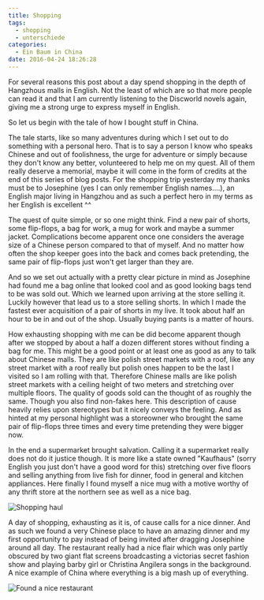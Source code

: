```yaml
---
title: Shopping
tags:
  - shopping
  - unterschiede
categories:
  - Ein Baum in China
date: 2016-04-24 18:26:28
---
```



For several reasons this post about a day spend shopping in the depth of Hangzhous malls in English. Not the least of which are so that more people can read it and that I am currently listening to the Discworld novels again, giving me a strong urge to express myself in English.

So let us begin with the tale of how I bought stuff in China.

<!-- more -->

The tale starts, like so many adventures during which I set out to do something with a personal hero. That is to say a person I know who speaks Chinese and out of foolishness, the urge for adventure or simply because they don't know any better, volunteered to help me on my quest. All of them really deserve a memorial, maybe it will come in the form of credits at the end of this series of blog posts. For the shopping trip yesterday my thanks must be to Josephine (yes I can only remember English names....), an English major living in Hangzhou and as such a perfect hero in my terms as her English is excellent ^^

The quest of quite simple, or so one might think. Find a new pair of shorts, some flip-flops, a bag for work, a mug for work and maybe a summer jacket. Complications become apparent once one considers the average size of a Chinese person compared to that of myself. And no matter how often the shop keeper goes into the back and comes back pretending, the same pair of flip-flops just won't get larger than they are.

And so we set out actually with a pretty clear picture in mind as Josephine had found me a bag online that looked cool and as good looking bags tend to be was sold out. Which we learned upon arriving at the store selling it. Luckily however that lead us to a store selling shorts. In which I made the fastest ever acquisition of a pair of shorts in my live. It took about half an hour to be in and out of the shop. Usually buying pants is a matter of hours.

How exhausting shopping with me can be did become apparent though after we stopped by about a half a dozen different stores without finding a bag for me. This might be a good point or at least one as good as any to talk about Chinese malls. They are like polish street markets with a roof, like any street market with a roof really but polish ones happen to be the last I visited so I am rolling with that. Therefore Chinese malls are like polish street markets with a ceiling height of two meters and stretching over multiple floors. The quality of goods sold can the thought of as roughly the same. Though you also find non-fakes here. This description of cause heavily relies upon stereotypes but it nicely conveys the feeling. And as hinted at my personal highlight was a storeowner who brought the same pair of flip-flops three times and every time pretending they were bigger now.

In the end a supermarket brought salvation. Calling it a supermarket really does not do it justice though. It is more like a state owned "Kaufhaus" (sorry English you just don't have a good word for this) stretching over five floors and selling anything from live fish for dinner, food in general and kitchen appliances. Here finally I found myself a nice mug with a motive worthy of any thrift store at the northern see as well as a nice bag.

![Shopping haul](/images/china/shoppingApril.jpg)

A day of shopping, exhausting as it is, of cause calls for a nice dinner. And as such we found a very Chinese place to have an amazing dinner and my first opportunity to pay instead of being invited after dragging Josephine around all day. The restaurant really had a nice flair which was only partly obscured by two giant flat screens broadcasting a victorias secret fashion show and playing barby girl or Christina Angilera songs in the background. A nice example of China where everything is a big mash up of everything.

![Found a nice restaurant](/images/china/shoppingAprilEssen.jpg)

